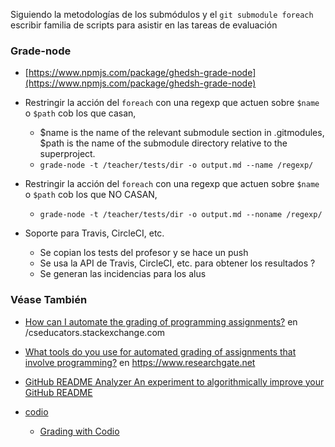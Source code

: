 Siguiendo la metodologías de los submódulos y el `git submodule foreach `
escribir familia de scripts para asistir en las tareas de evaluación

### Grade-node

* [https://www.npmjs.com/package/ghedsh-grade-node](https://www.npmjs.com/package/ghedsh-grade-node)

* Restringir la acción del `foreach` con una regexp que actuen sobre `$name` o `$path` cob  los que casan,
    - $name is the name of the relevant submodule section in .gitmodules, $path is the name of the submodule directory relative to the superproject.
    - `grade-node -t /teacher/tests/dir -o output.md --name /regexp/`
* Restringir la acción del `foreach` con una regexp que actuen sobre `$name` o `$path` cob  los que NO CASAN,
    - `grade-node -t /teacher/tests/dir -o output.md --noname /regexp/`
   
* Soporte para Travis, CircleCI, etc. 
    - Se copian los tests del profesor y se hace un push
    - Se usa la  API de Travis, CircleCI, etc. para obtener los resultados ?
    - Se generan las incidencias para los alus

### Véase También

* [How can I automate the grading of programming assignments?](https://cseducators.stackexchange.com/questions/1205/how-can-i-automate-the-grading-of-programming-assignments) en /cseducators.stackexchange.com

* [What tools do you use for automated grading of assignments that involve programming?](https://www.researchgate.net/post/What_tools_do_you_use_for_automated_grading_of_assignments_that_involve_programming) en https://www.researchgate.net
* [GitHub README Analyzer
An experiment to algorithmically improve your GitHub README](https://demos.algorithmia.com/github-readme-analyzer/)
*  [codio](https://codio.com/features/infrastructure/)
    - [Grading with Codio](https://vimeo.com/214168086)
